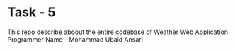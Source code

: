 # Task - 5

This repo describe aboout the entire codebase of Weather Web Application
<br>
Programmer Name - Mohammad Ubaid Ansari
